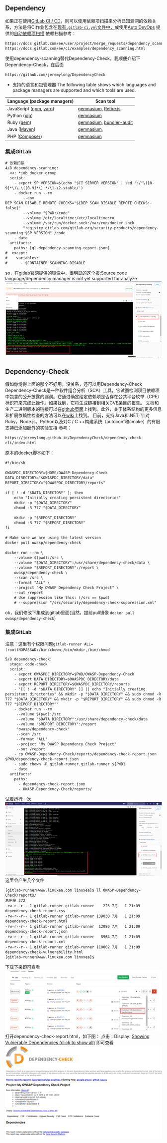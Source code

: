 ##  Dependency
如果正在使用[GitLab CI / CD](https://docs.gitlab.com/ee/ci/README.html)，则可以使用依赖项扫描来分析已知漏洞的依赖关系，方法是将CI作业包含在[现有`.gitlab-ci.yml`文件中，](https://docs.gitlab.com/ee/ci/examples/dependency_scanning.html)或使用[Auto DevOps](https://docs.gitlab.com/ee/topics/autodevops/index.html) 提供的[自动](https://docs.gitlab.com/ee/topics/autodevops/index.html)[依赖项扫描](https://docs.gitlab.com/ee/topics/autodevops/index.html#auto-dependency-scanning) 
依赖扫描参考：
```
https://docs.gitlab.com/ee/user/project/merge_requests/dependency_scanning.html
https://docs.gitlab.com/ee/ci/examples/dependency_scanning.html
```
使用dependency-scanning替代Dependency-Check，我顺便介绍下Dependency-Check，在后面
```
https://github.com/jeremylong/DependencyCheck
```
* 支持的语言和包管理器
The following table shows which languages and package managers are supported and which tools are used.

| Language (package managers)                                                 | Scan tool                                                                                                                         |
|-----------------------------------------------------------------------------|-----------------------------------------------------------------------------------------------------------------------------------|
| JavaScript ([npm](https://www.npmjs.com/), [yarn](https://yarnpkg.com/en/)) | [gemnasium](https://gitlab.com/gitlab-org/security-products/gemnasium/general), [Retire.js](https://retirejs.github.io/retire.js)         |
| Python ([pip](https://pip.pypa.io/en/stable/))                              | [gemnasium](https://gitlab.com/gitlab-org/security-products/gemnasium/general)                                                            |
| Ruby ([gem](https://rubygems.org/))                                         | [gemnasium](https://gitlab.com/gitlab-org/security-products/gemnasium/general), [bundler-audit](https://github.com/rubysec/bundler-audit) |
| Java ([Maven](https://maven.apache.org/))                                   | [gemnasium](https://gitlab.com/gitlab-org/security-products/gemnasium/general),                                                           |
| PHP ([Composer](https://getcomposer.org/))                                  | [gemnasium](https://gitlab.com/gitlab-org/security-products/gemnasium/general)                                                            |

### 集成GitLab
```
# 依赖扫描    
4/8 dependency-scanning:
  <<: *job_docker_group
  script:
    - export SP_VERSION=$(echo "$CI_SERVER_VERSION" | sed 's/^\([0-9]*\)\.\([0-9]*\).*/\1-\2-stable/')
    - docker run --rm
        --env DEP_SCAN_DISABLE_REMOTE_CHECKS="${DEP_SCAN_DISABLE_REMOTE_CHECKS:-false}"
        --volume "$PWD:/code"
        --volume /etc/localtime:/etc/localtime:ro
        --volume /var/run/docker.sock:/var/run/docker.sock
        "registry.gitlab.com/gitlab-org/security-products/dependency-scanning:$SP_VERSION" /code
    - date
  artifacts:
    paths: [gl-dependency-scanning-report.json]    
#  except:
#    variables:
#      - $CONTAINER_SCANNING_DISABLE
```
so，在gitlab官网提供的镜像中，很明显的这个报:Source code language/dependency manager is not yet supported for analyze 
![DEPENDENCY-CHECK](img/DEPENDENCY-CHECK-1.png)

## Dependency-Check
假如你觉得上面的那个不好用，没关系，还可以用Dependency-Check
Dependency-Check是一种软件组合分析（SCA）工具，它试图检测项目依赖项中包含的公开披露的漏洞。它通过确定给定依赖项是否存在公共平台枚举（CPE）标识符来完成此操作。如果找到，它将生成链接到相关CVE条目的报告。
文档和生产二进制版本的链接可以在[github页面](http://jeremylong.github.io/DependencyCheck/)上找到。此外，关于体系结构的更多信息和扩展依赖性检查的方法可以在[wiki](https://github.com/jeremylong/DependencyCheck/wiki)上找到。
目前，支持Java和.NET; 针对Ruby，Node.js，Python以及对C / C ++构建系统（autoconf和cmake）的有限支持已添加额外的实验支持 
参考：

```
https://jeremylong.github.io/DependencyCheck/dependency-check-cli/index.html
```
原本的docker脚本如下：
```
#!/bin/sh

OWASPDC_DIRECTORY=$HOME/OWASP-Dependency-Check
DATA_DIRECTORY="$OWASPDC_DIRECTORY/data"
REPORT_DIRECTORY="$OWASPDC_DIRECTORY/reports"

if [ ! -d "$DATA_DIRECTORY" ]; then
    echo "Initially creating persistent directories"
    mkdir -p "$DATA_DIRECTORY"
    chmod -R 777 "$DATA_DIRECTORY"

    mkdir -p "$REPORT_DIRECTORY"
    chmod -R 777 "$REPORT_DIRECTORY"
fi

# Make sure we are using the latest version
docker pull owasp/dependency-check

docker run --rm \
    --volume $(pwd):/src \
    --volume "$DATA_DIRECTORY":/usr/share/dependency-check/data \
    --volume "$REPORT_DIRECTORY":/report \
    owasp/dependency-check \
    --scan /src \
    --format "ALL" \
    --project "My OWASP Dependency Check Project" \
    --out /report
    # Use suppression like this: (/src == $pwd)
    # --suppression "/src/security/dependency-check-suppression.xml"
```
ok，我们修改下集成到gitlab里面(当然，提前pull镜像 `docker pull owasp/dependency-check`)
### 集成GitLab
注意：这里有个权限问题`gitlab-runner ALL=(root)NOPASSWD:/bin/chown,/bin/mkdir,/bin/chmod  `
```
5/8 dependency-check:
  stage: code-check
  script: 
    - export OWASPDC_DIRECTORY=$PWD/OWASP-Dependency-Check
    - export DATA_DIRECTORY=$OWASPDC_DIRECTORY/data
    - export REPORT_DIRECTORY=$OWASPDC_DIRECTORY/reports
    - '[[ ! -d "$DATA_DIRECTORY" ]] || echo "Initially creating persistent directories" && mkdir -p "$DATA_DIRECTORY" && sudo chmod -R 777 "$DATA_DIRECTORY" && mkdir -p "$REPORT_DIRECTORY" && sudo chmod -R 777 "$REPORT_DIRECTORY"'
    - docker run --rm
     --volume $(pwd):/src
     --volume "$DATA_DIRECTORY":/usr/share/dependency-check/data
     --volume "$REPORT_DIRECTORY":/report 
     "owasp/dependency-check"
     --scan /src
     --format "ALL"
     --project "My OWASP Dependency Check Project"
     --out /report
    - cp OWASP-Dependency-Check/reports/dependency-check-report.json $PWD/dependency-check-report.json
    - sudo chown -R gitlab-runner.gitlab-runner ${PWD}
    - date
  artifacts:
    paths: 
      - dependency-check-report.json
      - OWASP-Dependency-Check/reports/
```
试着运行一次
![OWASP-DEPENDENCY-CHECK](img/OWASP-DEPENDENCY-CHECK.png)
这里会产生几个文件

```
[gitlab-runner@www.linuxea.com linuxea]$ ll OWASP-Dependency-Check/reports/
总用量 272
-rw-r--r-- 1 gitlab-runner gitlab-runner    223 7月   1 21:09 dependency-check-report.csv
-rw-r--r-- 1 gitlab-runner gitlab-runner 139030 7月   1 21:09 dependency-check-report.html
-rw-r--r-- 1 gitlab-runner gitlab-runner  12086 7月   1 21:09 dependency-check-report.json
-rw-r--r-- 1 gitlab-runner gitlab-runner   8964 7月   1 21:09 dependency-check-report.xml
-rw-r--r-- 1 gitlab-runner gitlab-runner 110002 7月   1 21:09 dependency-check-vulnerability.html
[gitlab-runner@www.linuxea.com linuxea]$ 
```
下载下来即可查看
![OWASP-DEPENDENCY-CHECK-2](img/OWASP-DEPENDENCY-CHECK-2.png)
打开dependency-check-report.html，如下图：
点击：Display: [Showing Vulnerable Dependencies (click to show all)](#)  即可查看
![OWASP-DEPENDENCY-CHECK-3](img/OWASP-DEPENDENCY-CHECK-3.png)